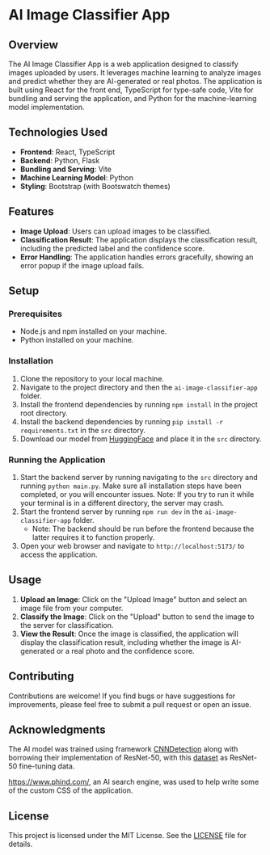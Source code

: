 # AI Image Classifier App

## Overview

The AI Image Classifier App is a web application designed to classify images uploaded by users. It leverages machine learning to analyze images and predict whether they are AI-generated or real photos. The application is built using React for the front end, TypeScript for type-safe code, Vite for bundling and serving the application, and Python for the machine-learning model implementation.

## Technologies Used

- **Frontend**: React, TypeScript
- **Backend**: Python, Flask
- **Bundling and Serving**: Vite
- **Machine Learning Model**: Python
- **Styling**: Bootstrap (with Bootswatch themes)

## Features

- **Image Upload**: Users can upload images to be classified.
- **Classification Result**: The application displays the classification result, including the predicted label and the confidence score.
- **Error Handling**: The application handles errors gracefully, showing an error popup if the image upload fails.

## Setup

### Prerequisites

- Node.js and npm installed on your machine.
- Python installed on your machine.

### Installation

1. Clone the repository to your local machine.
2. Navigate to the project directory and then the `ai-image-classifier-app` folder.
3. Install the frontend dependencies by running `npm install` in the project root directory.
4. Install the backend dependencies by running `pip install -r requirements.txt` in the `src` directory.
5. Download our model from [HuggingFace](https://huggingface.co/AaronStudent/CAP6610_Final_Project_Model_AI_Image_Classifier/resolve/main/model_epoch_best.pth?download=true) and place it in the `src` directory.

### Running the Application

1. Start the backend server by running navigating to the `src` directory and running `python main.py`. Make sure all installation steps have been completed, or you will encounter issues. Note: If you try to run it while your terminal is in a different directory, the server may crash.
2. Start the frontend server by running `npm run dev` in the `ai-image-classifier-app` folder.
   - Note: The backend should be run before the frontend because the latter requires it to function properly.
3. Open your web browser and navigate to `http://localhost:5173/` to access the application.

## Usage

1. **Upload an Image**: Click on the "Upload Image" button and select an image file from your computer.
2. **Classify the Image**: Click on the "Upload" button to send the image to the server for classification.
3. **View the Result**: Once the image is classified, the application will display the classification result, including whether the image is AI-generated or a real photo and the confidence score.

## Contributing

Contributions are welcome! If you find bugs or have suggestions for improvements, please feel free to submit a pull request or open an issue.

## Acknowledgments

The AI model was trained using framework [CNNDetection](https://github.com/peterwang512/CNNDetection) along with borrowing their implementation of ResNet-50, with this [dataset](https://universe.roboflow.com/itml-project/itml-final-project-ai-versus-non-ai-dataset/browse?queryText=&pageSize=50&startingIndex=0&browseQuery=true) as ResNet-50 fine-tuning data.

https://www.phind.com/, an AI search engine, was used to help write some of the custom CSS of the application.

## License

This project is licensed under the MIT License. See the [LICENSE](LICENSE) file for details.
